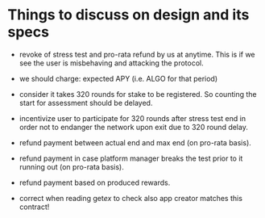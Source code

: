 # Things to discuss on design and its specs

- revoke of stress test and pro-rata refund by us at anytime. This is if we see the user is misbehaving and attacking the protocol.

- we should charge: expected APY (i.e. ALGO for that period)

- consider it takes 320 rounds for stake to be registered. So counting the start for assessment should be delayed.
- incentivize user to participate for 320 rounds after stress test end in order not to endanger the network upon exit due to 320 round delay.

- refund payment between actual end and max end (on pro-rata basis).
- refund payment in case platform manager breaks the test prior to it running out (on pro-rata basis).
- refund payment based on produced rewards.

- correct when reading get*ex* to check also app creator matches this contract!
